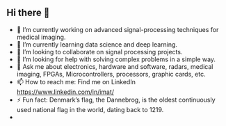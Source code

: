 ## Hi there 👋

- 🔭 I’m currently working on advanced signal-processing techniques for medical imaging.
- 🌱 I’m currently learning data science and deep learning.
- 👯 I’m looking to collaborate on signal processing projects.
- 🤔 I’m looking for help with solving complex problems in a simple way.
- 💬 Ask me about electronics, hardware and software, radars, medical imaging, FPGAs, Microcontrollers, processors, graphic cards, etc.
- 📫 How to reach me: Find me on LinkedIn https://www.linkedin.com/in/imat/
- ⚡ Fun fact: Denmark’s flag, the Dannebrog, is the oldest continuously used national flag in the world, dating back to 1219.
- 
<!--
**Capa1T/Capa1T** is a ✨ _special_ ✨ repository because its `README.md` (this file) appears on your GitHub profile.

Here are some ideas to get you started:

- 🔭 I’m currently working on advanced signal-processing techniques for medical imaging.
- 🌱 I’m currently learning data science and deep learning.
- 👯 I’m looking to collaborate on signal processing projects.
- 🤔 I’m looking for help with solving complex problems in a simple way.
- 💬 Ask me about electronics, hardware and software, radars, medical imaging, FPGAs, Microcontrollers, processors, graphic cards, etc.
- 📫 How to reach me: Find me on LinkedIn https://www.linkedin.com/in/imat/
- ⚡ Fun fact: Denmark’s flag, the Dannebrog, is the oldest continuously used national flag in the world, dating back to 1219. 
-->
